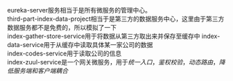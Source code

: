 eureka-server服务相当于是所有微服务的管理中心。  
third-part-index-data-project相当于是第三方的数据服务中心，这里由于第三方数据服务都不是免费的，所以模拟了一下  
index-gather-store-service用于将数据从第三方取出来并保存至缓存中
index-data-service用于从缓存中读取具体某一家公司的数据  
index-codes-service用于读取公司的信息  
index-zuul-service是一个网关微服务，用于*统一入口*，*鉴权校验*，*动态路由*，*降低服务端和客户端耦合*